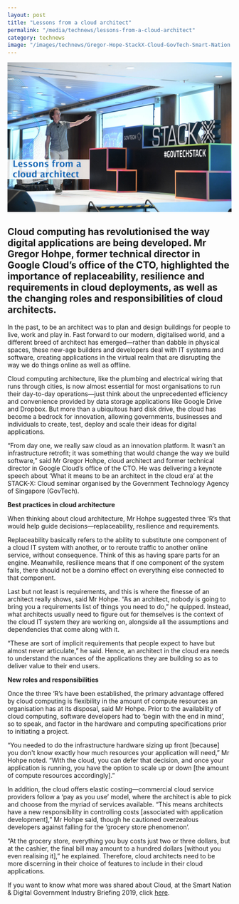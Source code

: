 ```yaml
---
layout: post
title: "Lessons from a cloud architect"
permalink: "/media/technews/lessons-from-a-cloud-architect"
category: technews
image: "/images/technews/Gregor-Hope-StackX-Cloud-GovTech-Smart-Nation.jpg"
---
```


![Gregor Hohpe, sharing about Cloud Architecture at Stack-X: Cloud organised by GovTech](/images/technews/Gregor-Hope-StackX-Cloud-GovTech-Smart-Nation.jpg)


Cloud computing has revolutionised the way digital applications are being developed. Mr Gregor Hohpe, former technical director in Google Cloud’s office of the CTO, highlighted the importance of replaceability, resilience and requirements in cloud deployments, as well as the changing roles and responsibilities of cloud architects.
---

In the past, to be an architect was to plan and design buildings for people to live, work and play in. Fast forward to our modern, digitalised world, and a different breed of architect has emerged—rather than dabble in physical spaces, these new-age builders and developers deal with IT systems and software, creating applications in the virtual realm that are disrupting the way we do things online as well as offline.

Cloud computing architecture, like the plumbing and electrical wiring that runs through cities, is now almost essential for most organisations to run their day-to-day operations—just think about the unprecedented efficiency and convenience provided by data storage applications like Google Drive and Dropbox. But more than a ubiquitous hard disk drive, the cloud has become a bedrock for innovation, allowing governments, businesses and individuals to create, test, deploy and scale their ideas for digital applications. 

“From day one, we really saw cloud as an innovation platform. It wasn’t an infrastructure retrofit; it was something that would change the way we build software,” said Mr Gregor Hohpe, cloud architect and former technical director in Google Cloud’s office of the CTO. He was delivering a keynote speech about ‘What it means to be an architect in the cloud era’ at the STACK-X: Cloud seminar organised by the Government Technology Agency of Singapore (GovTech). 

**Best practices in cloud architecture**

When thinking about cloud architecture, Mr Hohpe suggested three ‘R’s that would help guide decisions—replaceability, resilience and requirements.

Replaceability basically refers to the ability to substitute one component of a cloud IT system with another, or to reroute traffic to another online service, without consequence. Think of this as having spare parts for an engine. Meanwhile, resilience means that if one component of the system fails, there should not be a domino effect on everything else connected to that component.

Last but not least is requirements, and this is where the finesse of an architect really shows, said Mr Hohpe. “As an architect, nobody is going to bring you a requirements list of things you need to do,” he quipped. Instead, what architects usually need to figure out for themselves is the context of the cloud IT system they are working on, alongside all the assumptions and dependencies that come along with it. 

“These are sort of implicit requirements that people expect to have but almost never articulate,” he said. Hence, an architect in the cloud era needs to understand the nuances of the applications they are building so as to deliver value to their end users. 

**New roles and responsibilities**

Once the three ‘R’s have been established, the primary advantage offered by cloud computing is flexibility in the amount of compute resources an organisation has at its disposal, said Mr Hohpe. Prior to the availability of cloud computing, software developers had to ‘begin with the end in mind’, so to speak, and factor in the hardware and computing specifications prior to initiating a project.

“You needed to do the infrastructure hardware sizing up front [because] you don't know exactly how much resources your application will need,” Mr Hohpe noted. “With the cloud, you can defer that decision, and once your application is running, you have the option to scale up or down [the amount of compute resources accordingly].”

In addition, the cloud offers elastic costing—commercial cloud service providers follow a ‘pay as you use’ model, where the architect is able to pick and choose from the myriad of services available. “This means architects have a new responsibility in controlling costs [associated with application development],” Mr Hohpe said, though he cautioned overzealous developers against falling for the ‘grocery store phenomenon’.

“At the grocery store, everything you buy costs just two or three dollars, but at the cashier, the final bill may amount to a hundred dollars [without you even realising it],” he explained. Therefore, cloud architects need to be more discerning in their choice of features to include in their cloud applications.


If you want to know what more was shared about Cloud, at the Smart Nation & Digital Government Industry Briefing 2019, click [here](https://www.tech.gov.sg/media/technews/soaring-high-with-commercial-cloud).
